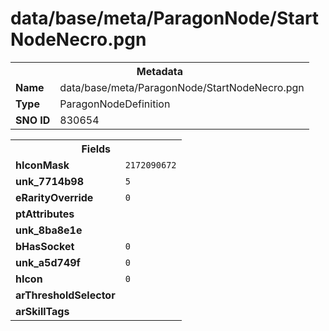 <h1>data/base/meta/ParagonNode/StartNodeNecro.pgn</h1><table><tr><th colspan="100%">Metadata</th></tr><tr><td><b>Name</b></td><td>data/base/meta/ParagonNode/StartNodeNecro.pgn</td></tr><tr><td><b>Type</b></td><td>ParagonNodeDefinition</td></tr><tr><td><b>SNO ID</b></td><td>830654</td></tr></table>

<table><tr><th colspan="100%">Fields</th></tr><tr><td><b>hIconMask</b></td><td><code>2172090672</code></td></tr><tr><td><b>unk_7714b98</b></td><td><code>5</code></td></tr><tr><td><b>eRarityOverride</b></td><td><code>0</code></td></tr><tr><td><b>ptAttributes</b></td><td></td></tr><tr><td><b>unk_8ba8e1e</b></td><td></td></tr><tr><td><b>bHasSocket</b></td><td><code>0</code></td></tr><tr><td><b>unk_a5d749f</b></td><td><code>0</code></td></tr><tr><td><b>hIcon</b></td><td><code>0</code></td></tr><tr><td><b>arThresholdSelector</b></td><td></td></tr><tr><td><b>arSkillTags</b></td><td></td></tr></table>

